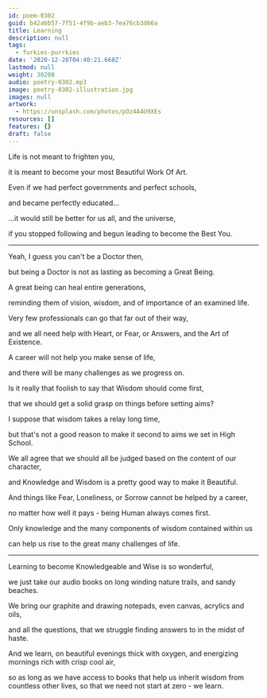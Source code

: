 ```yaml
---
id: poem-0302
guid: b42abb57-7f51-4f9b-aeb3-7ea76cb3d66a
title: Learning
description: null
tags:
  - furkies-purrkies
date: '2020-12-28T04:40:21.668Z'
lastmod: null
weight: 30200
audio: poetry-0302.mp3
image: poetry-0302-illustration.jpg
images: null
artwork:
  - https://unsplash.com/photos/pOz4A4U9XEs
resources: []
features: {}
draft: false
---
```


Life is not meant to frighten you,

it is meant to become your most Beautiful Work Of Art.

Even if we had perfect governments and perfect schools,

and became perfectly educated...

...it would still be better for us all, and the universe,

if you stopped following and begun leading to become the Best You.

---

Yeah, I guess you can't be a Doctor then,

but being a Doctor is not as lasting as becoming a Great Being.

A great being can heal entire generations,

reminding them of vision, wisdom, and of importance of an examined life.

Very few professionals can go that far out of their way,

and we all need help with Heart, or Fear, or Answers, and the Art of Existence.

A career will not help you make sense of life,

and there will be many challenges as we progress on.

Is it really that foolish to say that Wisdom should come first,

that we should get a solid grasp on things before setting aims?

I suppose that wisdom takes a relay long time,

but that's not a good reason to make it second to aims we set in High School.

We all agree that we should all be judged based on the content of our character,

and Knowledge and Wisdom is a pretty good way to make it Beautiful.

And things like Fear, Loneliness, or Sorrow cannot be helped by a career,

no matter how well it pays - being Human always comes first.

Only knowledge and the many components of wisdom contained within us

can help us rise to the great many challenges of life.

---

Learning to become Knowledgeable and Wise is so wonderful,

we just take our audio books on long winding nature trails, and sandy beaches.

We bring our graphite and drawing notepads, even canvas, acrylics and oils,

and all the questions, that we struggle finding answers to in the midst of haste.

And we learn, on beautiful evenings thick with oxygen, and energizing mornings rich with crisp cool air,

so as long as we have access to books that help us inherit wisdom from countless other lives, so that we need not start at zero - we learn.

